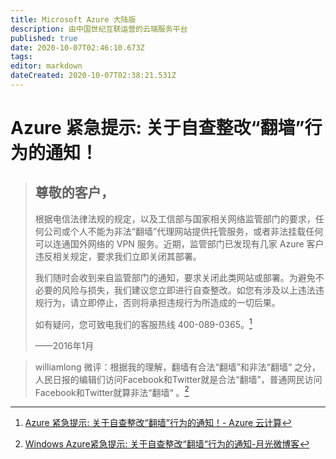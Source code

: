```yaml
---
title: Microsoft Azure 大陆版
description: 由中国世纪互联运营的云端服务平台
published: true
date: 2020-10-07T02:46:10.673Z
tags: 
editor: markdown
dateCreated: 2020-10-07T02:38:21.531Z
---
```


# Azure 紧急提示: 关于自查整改“翻墙”行为的通知！

> ## 尊敬的客户，
> 根据电信法律法规的规定，以及工信部与国家相关网络监管部门的要求，任何公司或个人不能为非法“翻墙”代理网站提供托管服务，或者非法挂载任何可以连通国外网络的 VPN 服务。近期，监管部门已发现有几家 Azure 客户违反相关规定，要求我们立即关闭其部署。
>
> 我们随时会收到来自监管部门的通知，要求关闭此类网站或部署。为避免不必要的风险与损失，我们建议您立即进行自查整改。如您有涉及以上违法违规行为，请立即停止，否则将承担违规行为所造成的一切后果。
>
> 如有疑问，您可致电我们的客服热线 400-089-0365。[^announcement]
>
> ——2016年1月

[^announcement]: [Azure 紧急提示: 关于自查整改“翻墙”行为的通知！- Azure 云计算](https://web.archive.org/web/20200426180402/https://www.azure.cn/support/announcement/rectification-announcement/index.html#close)

> williamlong 微评：根据我的理解，翻墙有合法“翻墙”和非法“翻墙“ 之分，人民日报的编辑们访问Facebook和Twitter就是合法“翻墙”，普通网民访问Facebook和Twitter就算非法“翻墙“ 。[^2490]

[^2490]: [Windows Azure紧急提示: 关于自查整改“翻墙“行为的通知-月光微博客](https://web.archive.org/web/20160415062049/http://www.williamlong.info/blog/archives/2490.html)
